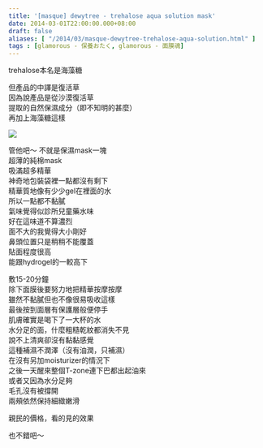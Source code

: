 ```yaml
---
title: '[masque] dewytree - trehalose aqua solution mask'
date: 2014-03-01T22:00:00.000+08:00
draft: false
aliases: [ "/2014/03/masque-dewytree-trehalose-aqua-solution.html" ]
tags : [glamorous - 保養おたく, glamorous - 面膜魂]
---
```


trehalose本名是海藻糖

但產品的中譯是復活草  
因為說產品是從沙漠復活草  
提取的自然保濕成分（即不知明的甚麼）  
再加上海藻糖這樣

[![](https://1.bp.blogspot.com/-BgsOugliuDI/XC3wp9ENrNI/AAAAAAAADxw/RMA3UlJ4kcYdSiyTSkBjYM-B_73wGJVRACLcBGAs/s640/23.jpg)](https://1.bp.blogspot.com/-BgsOugliuDI/XC3wp9ENrNI/AAAAAAAADxw/RMA3UlJ4kcYdSiyTSkBjYM-B_73wGJVRACLcBGAs/s1600/23.jpg)

管他吧～ 不就是保濕mask一塊  
超薄的純棉mask  
吸滿超多精華  
神奇地包裝袋裡一點都沒有剩下  
精華質地像有少少gel在裡面的水  
所以一點都不黏膩  
氣味覺得似診所兒童藥水味  
好在這味道不算濃烈  
面不大的我覺得大小剛好  
鼻頭位置只是稍稍不能覆蓋  
貼面程度很高  
能跟hydrogel的一較高下  
  
敷15-20分鐘  
除下面膜後要努力地把精華按摩按摩  
雖然不黏膩但也不像很易吸收這樣  
最後按到面層有保護層般便停手  
肌膚確實是喝下了一大杯的水  
水分足的面，什麼粗糙乾紋都消失不見  
說不上清爽卻沒有黏黏感覺  
這種補濕不潤澤（沒有油潤，只補濕）  
在沒有另加moisturizer的情況下  
之後一天醒來整個T-zone連下巴都出起油來  
或者又因為水分足夠  
毛孔沒有被撐開  
兩頰依然保持細緻嫩滑  
  
親民的價格，看的見的效果  

也不錯吧～